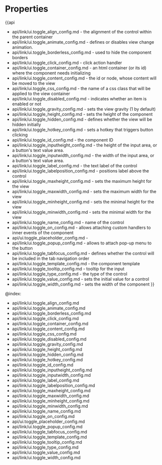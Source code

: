 Properties
==========

{{api
- api/link/ui.toggle_align_config.md - the alignment of the control within the parent container
- api/link/ui.toggle_animate_config.md - defines or disables view change animation.
- api/link/ui.toggle_borderless_config.md - used to hide the component borders
- api/link/ui.toggle_click_config.md - click action handler
- api/link/ui.toggle_container_config.md - an html container (or its id) where the component needs initializing
- api/link/ui.toggle_content_config.md - the id or node, whose content will be moved to the view
- api/link/ui.toggle_css_config.md - the name of a css class that will be applied to the view container
- api/link/ui.toggle_disabled_config.md - indicates whether an item is enabled or not
- api/link/ui.toggle_gravity_config.md - sets the view gravity (1 by default)
- api/link/ui.toggle_height_config.md - sets the height of the component
- api/link/ui.toggle_hidden_config.md - defines whether the view will be hidden initially
- api/link/ui.toggle_hotkey_config.md - sets a hotkey that triggers button clicking
- api/link/ui.toggle_id_config.md - the component ID
- api/link/ui.toggle_inputheight_config.md - the height of the input area, or a button's text value area.
- api/link/ui.toggle_inputwidth_config.md - the width of the input area, or a button's text value area.
- api/link/ui.toggle_label_config.md - the text label of the control
- api/link/ui.toggle_labelposition_config.md - positions label above the control
- api/link/ui.toggle_maxheight_config.md - sets the maximum height for the view
- api/link/ui.toggle_maxwidth_config.md - sets the maximum width for the view
- api/link/ui.toggle_minheight_config.md - sets the minimal height for the view
- api/link/ui.toggle_minwidth_config.md - sets the minimal width for the view
- api/link/ui.toggle_name_config.md - name of the control
- api/link/ui.toggle_on_config.md - allows attaching custom handlers to inner events of the component
- api/ui.toggle_placeholder_config.md - 
- api/link/ui.toggle_popup_config.md - allows to attach pop-up menu to the button
- api/link/ui.toggle_tabfocus_config.md - defines whether the control will be included in the tab navigation order
- api/link/ui.toggle_template_config.md - the component template
- api/link/ui.toggle_tooltip_config.md - tooltip for the input
- api/link/ui.toggle_type_config.md - the type of the control
- api/link/ui.toggle_value_config.md - sets the initial value for a control
- api/link/ui.toggle_width_config.md - sets the width of the component
}}

@index:
- api/link/ui.toggle_align_config.md
- api/link/ui.toggle_animate_config.md
- api/link/ui.toggle_borderless_config.md
- api/link/ui.toggle_click_config.md
- api/link/ui.toggle_container_config.md
- api/link/ui.toggle_content_config.md
- api/link/ui.toggle_css_config.md
- api/link/ui.toggle_disabled_config.md
- api/link/ui.toggle_gravity_config.md
- api/link/ui.toggle_height_config.md
- api/link/ui.toggle_hidden_config.md
- api/link/ui.toggle_hotkey_config.md
- api/link/ui.toggle_id_config.md
- api/link/ui.toggle_inputheight_config.md
- api/link/ui.toggle_inputwidth_config.md
- api/link/ui.toggle_label_config.md
- api/link/ui.toggle_labelposition_config.md
- api/link/ui.toggle_maxheight_config.md
- api/link/ui.toggle_maxwidth_config.md
- api/link/ui.toggle_minheight_config.md
- api/link/ui.toggle_minwidth_config.md
- api/link/ui.toggle_name_config.md
- api/link/ui.toggle_on_config.md
- api/ui.toggle_placeholder_config.md
- api/link/ui.toggle_popup_config.md
- api/link/ui.toggle_tabfocus_config.md
- api/link/ui.toggle_template_config.md
- api/link/ui.toggle_tooltip_config.md
- api/link/ui.toggle_type_config.md
- api/link/ui.toggle_value_config.md
- api/link/ui.toggle_width_config.md

